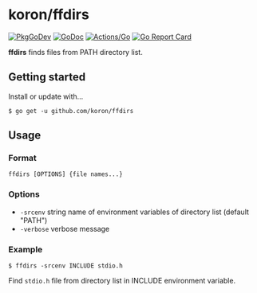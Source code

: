 # koron/ffdirs

[![PkgGoDev](https://pkg.go.dev/badge/github.com/koron/ffdirs)](https://pkg.go.dev/github.com/koron/ffdirs)
[![GoDoc](https://godoc.org/github.com/koron/ffdirs?status.svg)](https://godoc.org/github.com/koron/ffdirs)
[![Actions/Go](https://github.com/koron/ffdirs/workflows/Go/badge.svg)](https://github.com/koron/ffdirs/actions?query=workflow%3AGo)
[![Go Report Card](https://goreportcard.com/badge/github.com/koron/ffdirs)](https://goreportcard.com/report/github.com/koron/ffdirs)

**ffdirs** finds files from PATH directory list.

## Getting started

Install or update with...

```console
$ go get -u github.com/koron/ffdirs
```

## Usage

### Format

```
ffdirs [OPTIONS] {file names...}
```

### Options

*   `-srcenv` string
    name of environment variables of directory list (default "PATH")
*   `-verbose`
    verbose message

### Example

```console
$ ffdirs -srcenv INCLUDE stdio.h
```

Find `stdio.h` file from directory list in INCLUDE environment variable.
